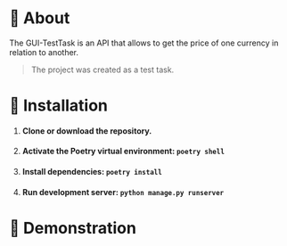 # 📃 About
The GUI-TestTask is an API that allows to get the price of one currency in relation to another.
> The project was created as a test task.

# 💽 Installation

1. #### Clone or download the repository.
2. #### Activate the Poetry virtual environment: `poetry shell`
3. #### Install dependencies: `poetry install`
4. #### Run development server: `python manage.py runserver`

# 🌄 Demonstration
